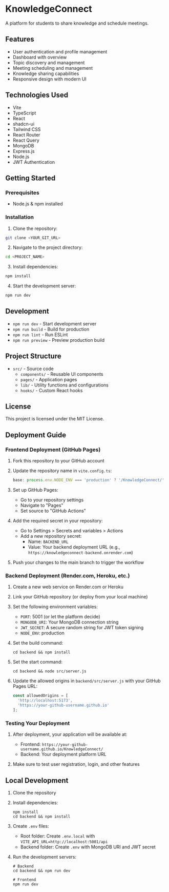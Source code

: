 # KnowledgeConnect

A platform for students to share knowledge and schedule meetings.

## Features

- User authentication and profile management
- Dashboard with overview
- Topic discovery and management
- Meeting scheduling and management
- Knowledge sharing capabilities
- Responsive design with modern UI

## Technologies Used

- Vite
- TypeScript
- React
- shadcn-ui
- Tailwind CSS
- React Router
- React Query
- MongoDB
- Express.js
- Node.js
- JWT Authentication

## Getting Started

### Prerequisites

- Node.js & npm installed

### Installation

1. Clone the repository:
```sh
git clone <YOUR_GIT_URL>
```

2. Navigate to the project directory:
```sh
cd <PROJECT_NAME>
```

3. Install dependencies:
```sh
npm install
```

4. Start the development server:
```sh
npm run dev
```

## Development

- `npm run dev` - Start development server
- `npm run build` - Build for production
- `npm run lint` - Run ESLint
- `npm run preview` - Preview production build

## Project Structure

- `src/` - Source code
  - `components/` - Reusable UI components
  - `pages/` - Application pages
  - `lib/` - Utility functions and configurations
  - `hooks/` - Custom React hooks

## License

This project is licensed under the MIT License.

## Deployment Guide

### Frontend Deployment (GitHub Pages)

1. Fork this repository to your GitHub account
2. Update the repository name in `vite.config.ts`:
   ```ts
   base: process.env.NODE_ENV === 'production' ? '/KnowledgeConnect/' : '/',
   ```

3. Set up GitHub Pages:
   - Go to your repository settings
   - Navigate to "Pages"
   - Set source to "GitHub Actions"

4. Add the required secret in your repository:
   - Go to Settings > Secrets and variables > Actions
   - Add a new repository secret:
     - Name: `BACKEND_URL`
     - Value: Your backend deployment URL (e.g., `https://knowledgeconnect-backend.onrender.com`)

5. Push your changes to the main branch to trigger the workflow

### Backend Deployment (Render.com, Heroku, etc.)

1. Create a new web service on Render.com or Heroku
2. Link your GitHub repository (or deploy from your local machine)
3. Set the following environment variables:
   - `PORT`: 5001 (or let the platform decide)
   - `MONGODB_URI`: Your MongoDB connection string
   - `JWT_SECRET`: A secure random string for JWT token signing
   - `NODE_ENV`: production

4. Set the build command:
   ```
   cd backend && npm install
   ```

5. Set the start command:
   ```
   cd backend && node src/server.js
   ```

6. Update the allowed origins in `backend/src/server.js` with your GitHub Pages URL:
   ```js
   const allowedOrigins = [
     'http://localhost:5173',
     'https://your-github-username.github.io'
   ];
   ```

### Testing Your Deployment

1. After deployment, your application will be available at:
   - Frontend: `https://your-github-username.github.io/KnowledgeConnect/`
   - Backend: Your deployment platform URL

2. Make sure to test user registration, login, and other features

## Local Development

1. Clone the repository
2. Install dependencies:
   ```
   npm install
   cd backend && npm install
   ```

3. Create `.env` files:
   - Root folder: Create `.env.local` with `VITE_API_URL=http://localhost:5001/api`
   - Backend folder: Create `.env` with MongoDB URI and JWT secret

4. Run the development servers:
   ```
   # Backend
   cd backend && npm run dev

   # Frontend
   npm run dev
   ```